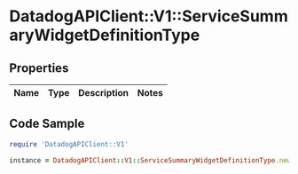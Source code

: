 # DatadogAPIClient::V1::ServiceSummaryWidgetDefinitionType

## Properties

Name | Type | Description | Notes
------------ | ------------- | ------------- | -------------

## Code Sample

```ruby
require 'DatadogAPIClient::V1'

instance = DatadogAPIClient::V1::ServiceSummaryWidgetDefinitionType.new()
```


